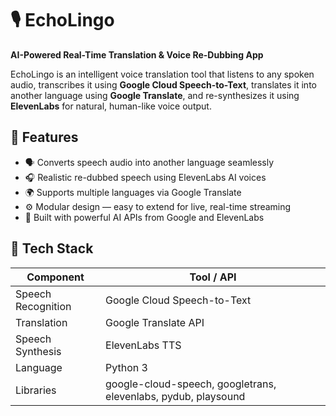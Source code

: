# 🎙️ EchoLingo
**AI-Powered Real-Time Translation & Voice Re-Dubbing App**

EchoLingo is an intelligent voice translation tool that listens to any spoken audio, transcribes it using **Google Cloud Speech-to-Text**, translates it into another language using **Google Translate**, and re-synthesizes it using **ElevenLabs** for natural, human-like voice output.

## 🚀 Features
- 🗣️ Converts speech audio into another language seamlessly  
- 🎧 Realistic re-dubbed speech using ElevenLabs AI voices  
- 🌍 Supports multiple languages via Google Translate  
- ⚙️ Modular design — easy to extend for live, real-time streaming  
- 🧠 Built with powerful AI APIs from Google and ElevenLabs  

## 🧩 Tech Stack
| Component | Tool / API |
|------------|-------------|
| Speech Recognition | Google Cloud Speech-to-Text |
| Translation | Google Translate API |
| Speech Synthesis | ElevenLabs TTS |
| Language | Python 3 |
| Libraries | google-cloud-speech, googletrans, elevenlabs, pydub, playsound |
